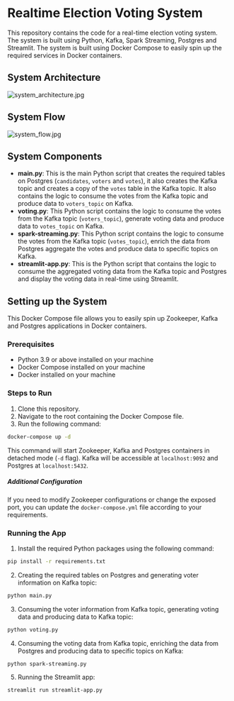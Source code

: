 Realtime Election Voting System
===============================

This repository contains the code for a real-time election voting system. The system is built using Python, Kafka, Spark Streaming, Postgres and Streamlit. The system is built using Docker Compose to easily spin up the required services in Docker containers.

## System Architecture
![system_architecture.jpg](real-time-streaming/blob/main/pictures/SystemDesign.png)

## System Flow
![system_flow.jpg](real-time-streaming/blob/main/pictures/SystemFlow.png)

## System Components
- **main.py**: This is the main Python script that creates the required tables on Postgres (`candidates`, `voters` and `votes`), it also creates the Kafka topic and creates a copy of the `votes` table in the Kafka topic. It also contains the logic to consume the votes from the Kafka topic and produce data to `voters_topic` on Kafka.
- **voting.py**: This Python script contains the logic to consume the votes from the Kafka topic (`voters_topic`), generate voting data and produce data to `votes_topic` on Kafka.
- **spark-streaming.py**: This Python script contains the logic to consume the votes from the Kafka topic (`votes_topic`), enrich the data from Postgres aggregate the votes and produce data to specific topics on Kafka.
- **streamlit-app.py**: This is the Python script that contains the logic to consume the aggregated voting data from the Kafka topic and Postgres and display the voting data in real-time using Streamlit.

## Setting up the System
This Docker Compose file allows you to easily spin up Zookeeper, Kafka and Postgres applications in Docker containers. 

### Prerequisites
- Python 3.9 or above installed on your machine
- Docker Compose installed on your machine
- Docker installed on your machine


### Steps to Run
1. Clone this repository.
2. Navigate to the root containing the Docker Compose file.
3. Run the following command:

```bash
docker-compose up -d
```
This command will start Zookeeper, Kafka and Postgres containers in detached mode (`-d` flag). Kafka will be accessible at `localhost:9092` and Postgres at `localhost:5432`.

##### Additional Configuration
If you need to modify Zookeeper configurations or change the exposed port, you can update the `docker-compose.yml` file according to your requirements.

### Running the App
1. Install the required Python packages using the following command:

```bash
pip install -r requirements.txt
```

2. Creating the required tables on Postgres and generating voter information on Kafka topic:

```bash
python main.py
```

3. Consuming the voter information from Kafka topic, generating voting data and producing data to Kafka topic:

```bash
python voting.py
```

4. Consuming the voting data from Kafka topic, enriching the data from Postgres and producing data to specific topics on Kafka:

```bash
python spark-streaming.py
```

5. Running the Streamlit app:

```bash
streamlit run streamlit-app.py
```


